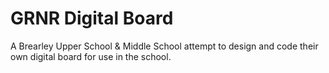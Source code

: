 # GRNR Digital Board

A Brearley Upper School & Middle School attempt to design and code their own
digital board for use in the school.
